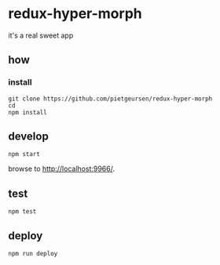 
# redux-hyper-morph

it's a real sweet app

## how

### install

```
git clone https://github.com/pietgeursen/redux-hyper-morph
cd 
npm install
```

## develop

```
npm start
```

browse to <http://localhost:9966/>.

## test

```
npm test
```

## deploy

```
npm run deploy
```
